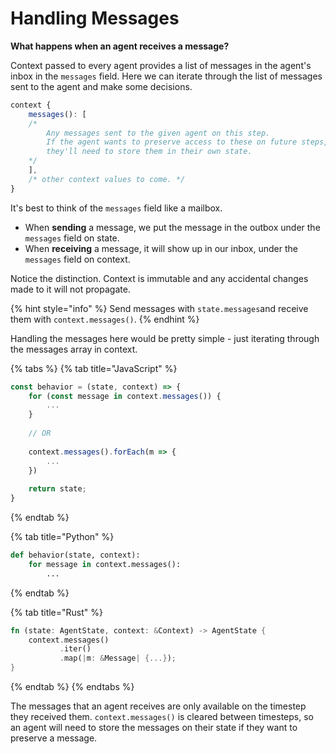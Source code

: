 # Handling Messages

**What happens when an agent receives a message?**

Context passed to every agent provides a list of messages in the agent's inbox in the `messages` field. Here we can iterate through the list of messages sent to the agent and make some decisions.

```javascript
context {
    messages(): [
    /*  
        Any messages sent to the given agent on this step.
        If the agent wants to preserve access to these on future steps,
        they'll need to store them in their own state.
    */
    ],
    /* other context values to come. */
}
```

It's best to think of the `messages` field like a mailbox.

* When **sending** a message, we put the message in the outbox  under the `messages` field on state.
* When **receiving** a message, it will show up in our inbox, under the `messages` field on context.

Notice the distinction. Context is immutable and any accidental changes made to it will not propagate.

{% hint style="info" %}
Send messages with `state.messages`and receive them with `context.messages()`.
{% endhint %}

Handling the messages here would be pretty simple - just iterating through the messages array in context.

{% tabs %}
{% tab title="JavaScript" %}
```javascript
const behavior = (state, context) => {
    for (const message in context.messages()) {
        ...
    }
    
    // OR
    
    context.messages().forEach(m => {
        ...
    })
    
    return state;
}
```
{% endtab %}

{% tab title="Python" %}
```python
def behavior(state, context):
    for message in context.messages():
        ...
```
{% endtab %}

{% tab title="Rust" %}
```rust
fn (state: AgentState, context: &Context) -> AgentState {
    context.messages()
           .iter()
           .map(|m: &Message| {...});
}
```
{% endtab %}
{% endtabs %}

The messages that an agent receives are only available on the timestep they received them. `context.messages()` is cleared between timesteps, so an agent will need to store the messages on their state if they want to preserve a message.

